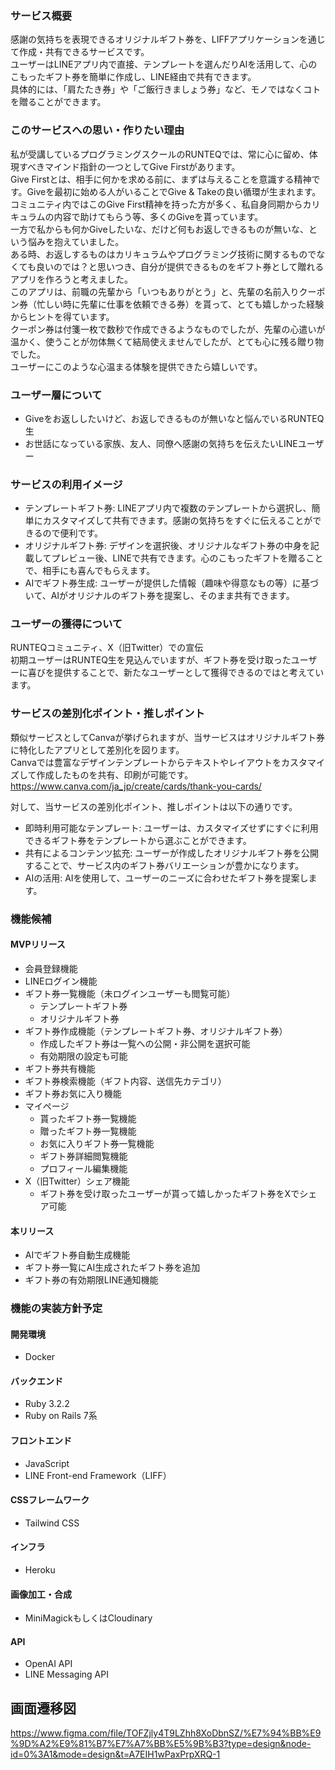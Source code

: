 ### サービス概要
感謝の気持ちを表現できるオリジナルギフト券を、LIFFアプリケーションを通じて作成・共有できるサービスです。  
ユーザーはLINEアプリ内で直接、テンプレートを選んだりAIを活用して、心のこもったギフト券を簡単に作成し、LINE経由で共有できます。  
具体的には、「肩たたき券」や「ご飯行きましょう券」など、モノではなくコトを贈ることができます。

### このサービスへの思い・作りたい理由
私が受講しているプログラミングスクールのRUNTEQでは、常に心に留め、体現すべきマインド指針の一つとしてGive Firstがあります。  
Give Firstとは、相手に何かを求める前に、まずは与えることを意識する精神です。Giveを最初に始める人がいることでGive & Takeの良い循環が生まれます。  
コミュニティ内ではこのGive First精神を持った方が多く、私自身同期からカリキュラムの内容で助けてもらう等、多くのGiveを貰っています。  
一方で私からも何かGiveしたいな、だけど何もお返しできるものが無いな、という悩みを抱えていました。  
ある時、お返しするものはカリキュラムやプログラミング技術に関するものでなくても良いのでは？と思いつき、自分が提供できるものをギフト券として贈れるアプリを作ろうと考えました。  
このアプリは、前職の先輩から「いつもありがとう」と、先輩の名前入りクーポン券（忙しい時に先輩に仕事を依頼できる券）を貰って、とても嬉しかった経験からヒントを得ています。  
クーポン券は付箋一枚で数秒で作成できるようなものでしたが、先輩の心遣いが温かく、使うことが勿体無くて結局使えませんでしたが、とても心に残る贈り物でした。  
ユーザーにこのような心温まる体験を提供できたら嬉しいです。

### ユーザー層について
- Giveをお返ししたいけど、お返しできるものが無いなと悩んでいるRUNTEQ生
- お世話になっている家族、友人、同僚へ感謝の気持ちを伝えたいLINEユーザー

### サービスの利用イメージ
- テンプレートギフト券: LINEアプリ内で複数のテンプレートから選択し、簡単にカスタマイズして共有できます。感謝の気持ちをすぐに伝えることができるので便利です。
- オリジナルギフト券: デザインを選択後、オリジナルなギフト券の中身を記載してプレビュー後、LINEで共有できます。心のこもったギフトを贈ることで、相手にも喜んでもらえます。
- AIでギフト券生成: ユーザーが提供した情報（趣味や得意なもの等）に基づいて、AIがオリジナルのギフト券を提案し、そのまま共有できます。

### ユーザーの獲得について
RUNTEQコミュニティ、X（旧Twitter）での宣伝  
初期ユーザーはRUNTEQ生を見込んでいますが、ギフト券を受け取ったユーザーに喜びを提供することで、新たなユーザーとして獲得できるのではと考えています。

### サービスの差別化ポイント・推しポイント
類似サービスとしてCanvaが挙げられますが、当サービスはオリジナルギフト券に特化したアプリとして差別化を図ります。  
Canvaでは豊富なデザインテンプレートからテキストやレイアウトをカスタマイズして作成したものを共有、印刷が可能です。   
https://www.canva.com/ja_jp/create/cards/thank-you-cards/

対して、当サービスの差別化ポイント、推しポイントは以下の通りです。
- 即時利用可能なテンプレート: ユーザーは、カスタマイズせずにすぐに利用できるギフト券をテンプレートから選ぶことができます。
- 共有によるコンテンツ拡充: ユーザーが作成したオリジナルギフト券を公開することで、サービス内のギフト券バリエーションが豊かになります。
- AIの活用: AIを使用して、ユーザーのニーズに合わせたギフト券を提案します。

### 機能候補

#### MVPリリース
- 会員登録機能
- LINEログイン機能
- ギフト券一覧機能（未ログインユーザーも閲覧可能）
  - テンプレートギフト券
  - オリジナルギフト券
- ギフト券作成機能（テンプレートギフト券、オリジナルギフト券）
  - 作成したギフト券は一覧への公開・非公開を選択可能
  - 有効期限の設定も可能
- ギフト券共有機能
- ギフト券検索機能（ギフト内容、送信先カテゴリ）
- ギフト券お気に入り機能
- マイページ
  - 貰ったギフト券一覧機能
  - 贈ったギフト券一覧機能
  - お気に入りギフト券一覧機能
  - ギフト券詳細閲覧機能
  - プロフィール編集機能
- X（旧Twitter）シェア機能
  - ギフト券を受け取ったユーザーが貰って嬉しかったギフト券をXでシェア可能

#### 本リリース
- AIでギフト券自動生成機能
- ギフト券一覧にAI生成されたギフト券を追加
- ギフト券の有効期限LINE通知機能

### 機能の実装方針予定

#### 開発環境
- Docker

#### バックエンド
- Ruby 3.2.2
- Ruby on Rails 7系

#### フロントエンド
- JavaScript
- LINE Front-end Framework（LIFF）

#### CSSフレームワーク
- Tailwind CSS

#### インフラ
- Heroku

#### 画像加工・合成
- MiniMagickもしくはCloudinary

#### API
- OpenAI API
- LINE Messaging API

## 画面遷移図
https://www.figma.com/file/TOFZjly4T9LZhh8XoDbnSZ/%E7%94%BB%E9%9D%A2%E9%81%B7%E7%A7%BB%E5%9B%B3?type=design&node-id=0%3A1&mode=design&t=A7EIH1wPaxPrpXRQ-1